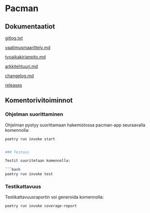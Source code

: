 # Pacman

## Dokumentaatiot

[gitlog.txt](https://github.com/nicolaskivimaki/ot-harjoitustyo2/blob/main/laskarit/viikko1/gitlog.txt)

[vaatimusmaarittely.md](https://github.com/nicolaskivimaki/ot-harjoitustyo2/blob/main/dokumentaatio/vaatimusmaarittely.md)

[tyoaikakirjanpito.md](https://github.com/nicolaskivimaki/ot-harjoitustyo2/blob/main/dokumentaatio/tuntikirjanpito.md)

[arkkitehtuuri.md](https://github.com/nicolaskivimaki/ot-harjoitustyo2/blob/main/dokumentaatio/arkkitehtuuri.md)

[changelog.md](https://github.com/nicolaskivimaki/ot-harjoitustyo2/blob/main/dokumentaatio/changelog.md)

[releases](https://github.com/nicolaskivimaki/ot-harjoitustyo2/releases/tag/viikko5)


## Komentorivitoiminnot

### Ohjelman suorittaminen

Ohjelman pystyy suorittamaan hakemistossa pacman-app seuraavalla komennolla:

```bash
poetry run invoke start


### Testaus

Testit suoritetaan komennolla:

```bash
poetry run invoke test
```

### Testikattavuus

Testikattavuusraportin voi generoida komennolla:

```bash
poetry run invoke coverage-report
```
